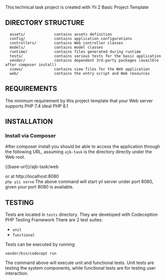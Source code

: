 
This technical task project is created with Yii 2 Basic Project Template

DIRECTORY STRUCTURE
-------------------

      assets/             contains assets definition
      config/             contains application configurations
      controllers/        contains Web controller classes
      models/             contains model classes
      runtime/            contains files generated during runtime
      tests/              contains various tests for the basic application
      vendor/             contains dependent 3rd-party packages (availble after composer install)
      views/              contains view files for the Web application
      web/                contains the entry script and Web resources



REQUIREMENTS
------------

The minimum requirement by this project template that your Web server supports PHP 7.4 ideal PHP 8.1


INSTALLATION
------------

### Install via Composer


After composer install you should be able to access the application through the following URL, assuming `ajb-task` is the directory
directly under the Web root.

{{base-url}}/ajb-task/web

or at http://localhost:8080  
`php yii serve`
The above command will start yii server under port 8080, given your port 8080 is available.


TESTING
-------

Tests are located in `tests` directory. They are developed with Codeception PHP Testing Framework
There are 2 test suites:

- `unit`
- `functional`

Tests can be executed by running

```
vendor/bin/codecept run
```

The command above will execute unit and functional tests. Unit tests are testing the system components, while functional
tests are for testing user interaction. 
